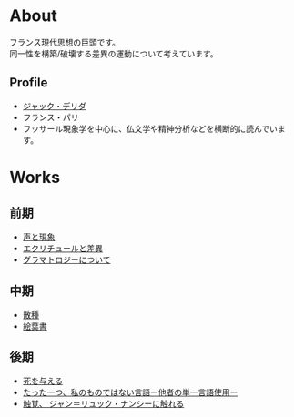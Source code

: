 # <a name="header-1-8f7f4c1ce7a4f933663d10543562b096"></a> About
フランス現代思想の巨頭です。<br>
同一性を構築/破壊する差異の運動について考えています。

## <a name="header-2-cce99c598cfdb9773ab041d54c3d973a"></a> Profile
- [ジャック・デリダ](https://ja.wikipedia.org/wiki/%E3%82%B8%E3%83%A3%E3%83%83%E3%82%AF%E3%83%BB%E3%83%87%E3%83%AA%E3%83%80)
- フランス・パリ
- フッサール現象学を中心に、仏文学や精神分析などを横断的に読んでいます。

# <a name="header-1-aa79c5d1cbe3d96218a92481bcfaa39c"></a> Works 
## <a name="header-2-cce99c598cfdb9773ab041d54c3d973a"></a> 前期
- [声と現象](https://www.amazon.co.jp/%E5%A3%B0%E3%81%A8%E7%8F%BE%E8%B1%A1-%E3%81%A1%E3%81%8F%E3%81%BE%E5%AD%A6%E8%8A%B8%E6%96%87%E5%BA%AB-%E3%82%B8%E3%83%A3%E3%83%83%E3%82%AF%E3%83%BB%E3%83%87%E3%83%AA%E3%83%80/dp/4480089225/ref=sr_1_1?adgrpid=56031034791&gclid=CjwKCAjw6dmSBhBkEiwA_W-EoJqt5om3I68nOtdHqHaeBWm9SyPidAGRVIuUAvV77ye_Amy6opBOxRoCFjcQAvD_BwE&hvadid=553902349831&hvdev=c&hvlocphy=1009308&hvnetw=g&hvqmt=e&hvrand=12725169689524909879&hvtargid=kwd-335468000118&hydadcr=16034_13486745&jp-ad-ap=0&keywords=%E5%A3%B0%E3%81%A8%E7%8F%BE%E8%B1%A1&qid=1649907640&sr=8-1)
- [エクリチュールと差異](https://www.amazon.co.jp/%E3%82%A8%E3%82%AF%E3%83%AA%E3%83%81%E3%83%A5%E3%83%BC%E3%83%AB%E3%81%A8%E5%B7%AE%E7%95%B0-%E5%8F%A2%E6%9B%B8%E3%83%BB%E3%82%A6%E3%83%8B%E3%83%99%E3%83%AB%E3%82%B7%E3%82%BF%E3%82%B9-%E3%82%B8%E3%83%A3%E3%83%83%E3%82%AF-%E3%83%87%E3%83%AA%E3%83%80/dp/458801000X)
- [グラマトロジーについて](https://www.amazon.co.jp/%E3%82%B0%E3%83%A9%E3%83%9E%E3%83%88%E3%83%AD%E3%82%B8%E3%83%BC%E3%81%AB%E3%81%A4%E3%81%84%E3%81%A6-%E4%B8%8A-%E3%82%B8%E3%83%A3%E3%83%83%E3%82%AF%E3%83%BB%E3%83%87%E3%83%AA%E3%83%80/dp/4329000296)  

## <a name="header-2-cce99c598cfdb9773ab041d54c3d973a"></a> 中期
- [散種](https://www.amazon.co.jp/%E6%95%A3%E7%A8%AE-%E5%8F%A2%E6%9B%B8%E3%83%BB%E3%82%A6%E3%83%8B%E3%83%99%E3%83%AB%E3%82%B7%E3%82%BF%E3%82%B9-%E3%82%B8%E3%83%A3%E3%83%83%E3%82%AF-%E3%83%87%E3%83%AA%E3%83%80/dp/4588009893)
- [絵葉書](https://www.amazon.co.jp/%E7%B5%B5%E8%91%89%E6%9B%B8-I-%E3%82%BD%E3%82%AF%E3%83%A9%E3%83%86%E3%82%B9%E3%81%8B%E3%82%89%E3%83%95%E3%83%AD%E3%82%A4%E3%83%88%E3%81%B8%E3%80%81%E3%81%9D%E3%81%97%E3%81%A6%E3%81%9D%E3%81%AE%E5%BD%BC%E6%96%B9-%E5%8F%A2%E6%9B%B8%E8%A8%80%E8%AA%9E%E3%81%AE%E6%94%BF%E6%B2%BB-14/dp/4891766441)  

## <a name="header-2-cce99c598cfdb9773ab041d54c3d973a"></a> 後期
- [死を与える](https://www.amazon.co.jp/%E6%AD%BB%E3%82%92%E4%B8%8E%E3%81%88%E3%82%8B-%E3%81%A1%E3%81%8F%E3%81%BE%E5%AD%A6%E8%8A%B8%E6%96%87%E5%BA%AB-J%E3%83%BB%E3%83%87%E3%83%AA%E3%83%80/dp/4480088822)
- [たった一つ、私のものではない言語ー他者の単一言語使用ー](https://www.amazon.co.jp/%E3%81%9F%E3%81%A3%E3%81%9F%E4%B8%80%E3%81%A4%E3%81%AE%E3%80%81%E7%A7%81%E3%81%AE%E3%82%82%E3%81%AE%E3%81%A7%E3%81%AF%E3%81%AA%E3%81%84%E8%A8%80%E8%91%89%E2%80%95%E4%BB%96%E8%80%85%E3%81%AE%E5%8D%98%E4%B8%80%E8%A8%80%E8%AA%9E%E4%BD%BF%E7%94%A8-%E3%82%B8%E3%83%A3%E3%83%83%E3%82%AF-%E3%83%87%E3%83%AA%E3%83%80/dp/4000012932)
- [触覚、 ジャン＝リュック・ナンシーに触れる](https://www.amazon.co.jp/%E8%A7%A6%E8%A6%9A%E3%80%81%E2%80%95%E3%82%B8%E3%83%A3%E3%83%B3-%E3%83%AA%E3%83%A5%E3%83%83%E3%82%AF%E3%83%BB%E3%83%8A%E3%83%B3%E3%82%B7%E3%83%BC%E3%81%AB%E8%A7%A6%E3%82%8C%E3%82%8B-%E3%82%B8%E3%83%A3%E3%83%83%E3%82%AF-%E3%83%87%E3%83%AA%E3%83%80/dp/4791762576)

